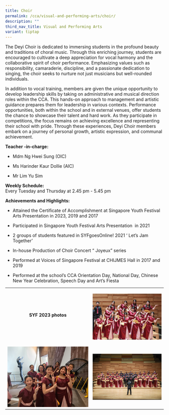 ```yaml
---
title: Choir
permalink: /cca/visual-and-performing-arts/choir/
description: ""
third_nav_title: Visual and Performing Arts
variant: tiptap
---
```

<p>The Deyi Choir is dedicated to immersing students in the profound beauty
and traditions of choral music. Through this enriching journey, students
are encouraged to cultivate a deep appreciation for vocal harmony and the
collaborative spirit of choir performance. Emphasizing values such as responsibility,
camaraderie, discipline, and a passionate dedication to singing, the choir
seeks to nurture not just musicians but well-rounded individuals.</p>
<p>In addition to vocal training, members are given the unique opportunity
to develop leadership skills by taking on administrative and musical direction
roles within the CCA. This hands-on approach to management and artistic
guidance prepares them for leadership in various contexts. Performance
opportunities, both within the school and in external venues, offer students
the chance to showcase their talent and hard work. As they participate
in competitions, the focus remains on achieving excellence and representing
their school with pride. Through these experiences, Deyi Choir members
embark on a journey of personal growth, artistic expression, and communal
achievement.</p>
<p><strong>Teacher -in-charge:</strong> 
<br>
</p>
<ul data-tight="true" class="tight">
<li>
<p>Mdm Ng Hwei Sung (OIC)
<br>
</p>
</li>
<li>
<p>Ms Harinder Kaur Dollie (AIC)
<br>
</p>
</li>
<li>
<p>Mr Lim Yu Sim
<br>
</p>
</li>
</ul>
<p><strong>Weekly Schedule:</strong> 
<br>Every Tuesday and Thursday at 2.45 pm - 5.45 pm</p>
<p><strong>Achievements and Highlights:</strong>
</p>
<ul data-tight="true" class="tight">
<li>
<p>Attained the Certificate of Accomplishment at Singapore Youth Festival
Arts Presentation in 2023, 2019 and 2017</p>
</li>
<li>
<p>Participated in Singapore Youth Festival Arts Presentation&nbsp; in 2021</p>
</li>
<li>
<p>2 groups of students featured in SYFgoesOnline! 2021 ‘ Let’s Jam Together’</p>
</li>
<li>
<p>In-house Production of Choir Concert “ Joyeux” series</p>
</li>
<li>
<p>Performed at Voices of Singapore Festival at CHIJMES Hall in 2017 and
2019</p>
</li>
<li>
<p>Performed at the school’s CCA Orientation Day, National Day, Chinese New
Year Celebration, Speech Day and Art’s Fiesta</p>
</li>
</ul>
<table>
<tbody>
<tr>
<th rowspan="1" colspan="1">
<p>SYF 2023 photos</p>
</th>
<th rowspan="1" colspan="1">
<p></p>
<div class="isomer-image-wrapper">
<img style="width: 100%" height="auto" width="100%" alt="" src="/images/CCA/Visual Perf Arts/Choir/image5.jpg">
</div>
</th>
</tr>
<tr>
<td rowspan="1" colspan="1">
<p></p>
<div class="isomer-image-wrapper">
<img style="width: 100%" height="auto" width="100%" alt="" src="/images/CCA/Visual Perf Arts/Choir/image3.jpg">
</div>
</td>
<td rowspan="1" colspan="1">
<p></p>
<div class="isomer-image-wrapper">
<img style="width: 100%" height="auto" width="100%" alt="" src="/images/CCA/Visual Perf Arts/Choir/image6.jpg">
</div>
</td>
</tr>
</tbody>
</table>
<p></p>